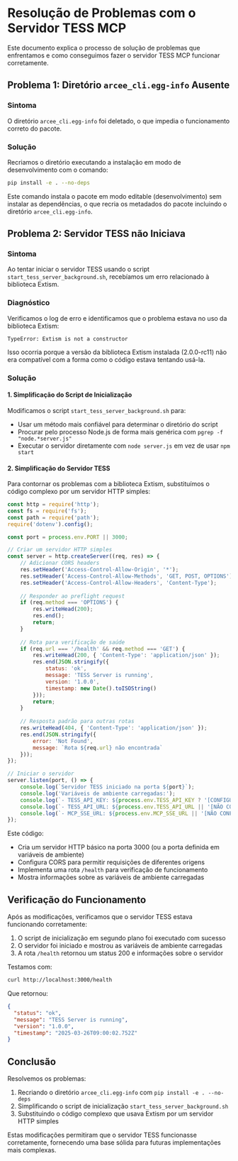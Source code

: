 # Resolução de Problemas com o Servidor TESS MCP

Este documento explica o processo de solução de problemas que enfrentamos e como conseguimos fazer o servidor TESS MCP funcionar corretamente.

## Problema 1: Diretório `arcee_cli.egg-info` Ausente

### Sintoma
O diretório `arcee_cli.egg-info` foi deletado, o que impedia o funcionamento correto do pacote.

### Solução
Recriamos o diretório executando a instalação em modo de desenvolvimento com o comando:

```bash
pip install -e . --no-deps
```

Este comando instala o pacote em modo editable (desenvolvimento) sem instalar as dependências, o que recria os metadados do pacote incluindo o diretório `arcee_cli.egg-info`.

## Problema 2: Servidor TESS não Iniciava

### Sintoma
Ao tentar iniciar o servidor TESS usando o script `start_tess_server_background.sh`, recebíamos um erro relacionado à biblioteca Extism.

### Diagnóstico
Verificamos o log de erro e identificamos que o problema estava no uso da biblioteca Extism:

```
TypeError: Extism is not a constructor
```

Isso ocorria porque a versão da biblioteca Extism instalada (2.0.0-rc11) não era compatível com a forma como o código estava tentando usá-la.

### Solução

#### 1. Simplificação do Script de Inicialização

Modificamos o script `start_tess_server_background.sh` para:

- Usar um método mais confiável para determinar o diretório do script
- Procurar pelo processo Node.js de forma mais genérica com `pgrep -f "node.*server.js"`
- Executar o servidor diretamente com `node server.js` em vez de usar `npm start`

#### 2. Simplificação do Servidor TESS

Para contornar os problemas com a biblioteca Extism, substituímos o código complexo por um servidor HTTP simples:

```javascript
const http = require('http');
const fs = require('fs');
const path = require('path');
require('dotenv').config();

const port = process.env.PORT || 3000;

// Criar um servidor HTTP simples
const server = http.createServer((req, res) => {
    // Adicionar CORS headers
    res.setHeader('Access-Control-Allow-Origin', '*');
    res.setHeader('Access-Control-Allow-Methods', 'GET, POST, OPTIONS');
    res.setHeader('Access-Control-Allow-Headers', 'Content-Type');
    
    // Responder ao preflight request
    if (req.method === 'OPTIONS') {
        res.writeHead(200);
        res.end();
        return;
    }
    
    // Rota para verificação de saúde
    if (req.url === '/health' && req.method === 'GET') {
        res.writeHead(200, { 'Content-Type': 'application/json' });
        res.end(JSON.stringify({ 
            status: 'ok', 
            message: 'TESS Server is running',
            version: '1.0.0',
            timestamp: new Date().toISOString()
        }));
        return;
    }
    
    // Resposta padrão para outras rotas
    res.writeHead(404, { 'Content-Type': 'application/json' });
    res.end(JSON.stringify({ 
        error: 'Not Found',
        message: `Rota ${req.url} não encontrada`
    }));
});

// Iniciar o servidor
server.listen(port, () => {
    console.log(`Servidor TESS iniciado na porta ${port}`);
    console.log('Variáveis de ambiente carregadas:');
    console.log(`- TESS_API_KEY: ${process.env.TESS_API_KEY ? '[CONFIGURADA]' : '[NÃO CONFIGURADA]'}`);
    console.log(`- TESS_API_URL: ${process.env.TESS_API_URL || '[NÃO CONFIGURADA]'}`);
    console.log(`- MCP_SSE_URL: ${process.env.MCP_SSE_URL || '[NÃO CONFIGURADA]'}`);
});
```

Este código:
- Cria um servidor HTTP básico na porta 3000 (ou a porta definida em variáveis de ambiente)
- Configura CORS para permitir requisições de diferentes origens
- Implementa uma rota `/health` para verificação de funcionamento
- Mostra informações sobre as variáveis de ambiente carregadas

## Verificação do Funcionamento

Após as modificações, verificamos que o servidor TESS estava funcionando corretamente:

1. O script de inicialização em segundo plano foi executado com sucesso
2. O servidor foi iniciado e mostrou as variáveis de ambiente carregadas
3. A rota `/health` retornou um status 200 e informações sobre o servidor

Testamos com:

```bash
curl http://localhost:3000/health
```

Que retornou:

```json
{
  "status": "ok",
  "message": "TESS Server is running",
  "version": "1.0.0",
  "timestamp": "2025-03-26T09:00:02.752Z"
}
```

## Conclusão

Resolvemos os problemas:
1. Recriando o diretório `arcee_cli.egg-info` com `pip install -e . --no-deps`
2. Simplificando o script de inicialização `start_tess_server_background.sh`
3. Substituindo o código complexo que usava Extism por um servidor HTTP simples

Estas modificações permitiram que o servidor TESS funcionasse corretamente, fornecendo uma base sólida para futuras implementações mais complexas. 